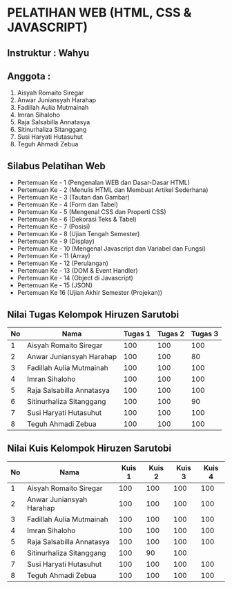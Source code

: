 # PELATIHAN WEB (HTML, CSS & JAVASCRIPT)

## Instruktur : Wahyu

## Anggota :

1. Aisyah Romaito Siregar
2. Anwar Juniansyah Harahap
3. Fadillah Aulia Mutmainah
4. Imran Sihaloho
5. Raja Salsabilla Annatasya
6. Sitinurhaliza Sitanggang
7. Susi Haryati Hutasuhut
8. Teguh Ahmadi Zebua

## Silabus Pelatihan Web

- Pertemuan Ke - 1 (Pengenalan WEB dan Dasar-Dasar HTML)
- Pertemuan Ke - 2 (Menulis HTML dan Membuat Artikel Sederhana)
- Pertemuan Ke - 3 (Tautan dan Gambar)
- Pertemuan Ke - 4 (Form dan Tabel)
- Pertemuan Ke - 5 (Mengenal CSS dan Properti CSS)
- Pertemuan Ke - 6 (Dekorasi Teks & Tabel)
- Pertemuan Ke - 7 (Posisi)
- Pertemuan Ke - 8 (Ujian Tengah Semester)
- Pertemuan Ke - 9 (Display)
- Pertemuan Ke - 10 (Mengenal Javascript dan Variabel dan Fungsi)
- Pertemuan Ke - 11 (Array)
- Pertemuan Ke - 12 (Perulangan)
- Pertemuan Ke - 13 (DOM & Event Handler)
- Pertemuan Ke - 14 (Object di Javascript)
- Pertemuan Ke - 15 (JSON)
- Pertemuan Ke 16 (Ujian Akhir Semester (Projekan))

## Nilai Tugas Kelompok Hiruzen Sarutobi

| No  | Nama                      | Tugas 1 | Tugas 2 | Tugas 3 |
| --- | ------------------------- | ------- | ------- | ------- |
| 1   | Aisyah Romaito Siregar    | 100     | 100     | 100     |
| 2   | Anwar Juniansyah Harahap  | 100     | 100     | 80      |
| 3   | Fadillah Aulia Mutmainah  | 100     | 100     | 100     |
| 4   | Imran Sihaloho            | 100     | 100     | 100     |
| 5   | Raja Salsabilla Annatasya | 100     | 100     | 100     |
| 6   | Sitinurhaliza Sitanggang  | 100     | 100     | 90      |
| 7   | Susi Haryati Hutasuhut    | 100     | 100     | 100     |
| 8   | Teguh Ahmadi Zebua        | 100     | 100     | 100     |

## Nilai Kuis Kelompok Hiruzen Sarutobi
| No  | Nama                      | Kuis 1 | Kuis 2 | Kuis 3 | Kuis 4 |
| --- | ------------------------- | ------ | ------ | ------ | ------ |
| 1   | Aisyah Romaito Siregar    | 100    | 100    | 100    | 100    |
| 2   | Anwar Juniansyah Harahap  | 100    | 100    | 100    | 100    |
| 3   | Fadillah Aulia Mutmainah  | 100    | 100    | 100    | 100    |
| 4   | Imran Sihaloho            | 100    | 100    | 100    | 100    |
| 5   | Raja Salsabilla Annatasya | 100    | 100    | 100    | 100    |
| 6   | Sitinurhaliza Sitanggang  | 100    | 90     | 100    |
| 7   | Susi Haryati Hutasuhut    | 100    | 100    | 100    | 100    |
| 8   | Teguh Ahmadi Zebua        | 100    | 100    | 100    | 100    |
